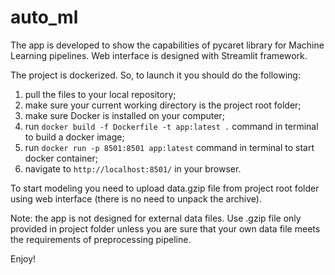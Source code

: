 # auto_ml

The app is developed to show the capabilities of pycaret library
for Machine Learning pipelines. Web interface is designed with Streamlit framework.

The project is dockerized. So, to launch it you should do the following:

1) pull the files to your local repository;
2) make sure your current working directory is the project root folder;
3) make sure Docker is installed on your computer;
4) run ```docker build -f Dockerfile -t app:latest .``` command in terminal to build a docker image;
5) run ```docker run -p 8501:8501 app:latest``` command in terminal to start docker container;
6) navigate to ```http://localhost:8501/``` in your browser.

To start modeling you need to upload data.gzip file from project root folder using web interface 
(there is no need to unpack the archive).

Note: the app is not designed for external data files. Use .gzip file only provided in project folder 
unless you are sure that your own data file meets the requirements of preprocessing pipeline.

Enjoy!
